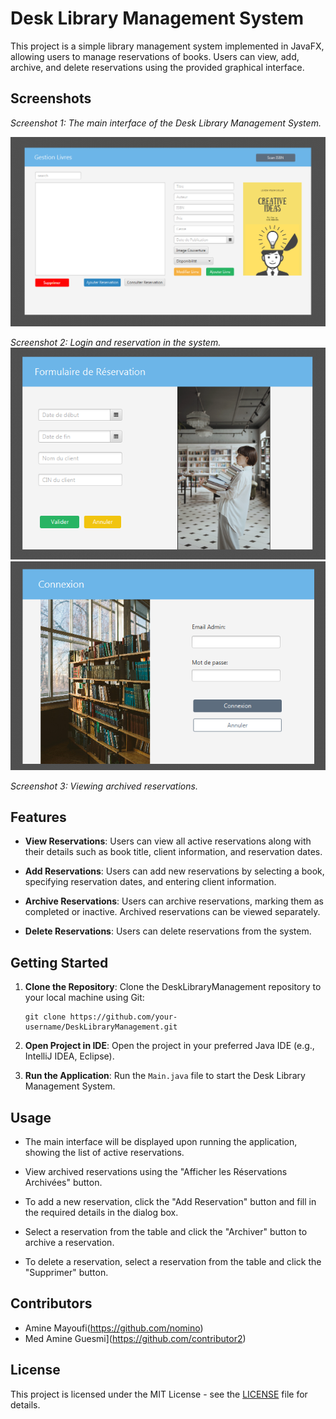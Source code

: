 # Desk Library Management System

This project is a simple library management system implemented in JavaFX, allowing users to manage reservations of books. Users can view, add, archive, and delete reservations using the provided graphical interface.

## Screenshots

*Screenshot 1: The main interface of the Desk Library Management System.*

![Screenshot 2](Screenshot/Capture%20d’écran%202024-05-13%20221006.png)

*Screenshot 2: Login and reservation in the system.*
![Screenshot 1](Screenshot/Capture%20d’écran%202024-05-13%20221123.png)
![Screenshot 3](Screenshot/Capture%20d’écran%202024-05-13%20221151.png)

*Screenshot 3: Viewing archived reservations.*

## Features

- **View Reservations**: Users can view all active reservations along with their details such as book title, client information, and reservation dates.
  
- **Add Reservations**: Users can add new reservations by selecting a book, specifying reservation dates, and entering client information.

- **Archive Reservations**: Users can archive reservations, marking them as completed or inactive. Archived reservations can be viewed separately.

- **Delete Reservations**: Users can delete reservations from the system.

## Getting Started

1. **Clone the Repository**: Clone the DeskLibraryManagement repository to your local machine using Git:

    ```
    git clone https://github.com/your-username/DeskLibraryManagement.git
    ```

2. **Open Project in IDE**: Open the project in your preferred Java IDE (e.g., IntelliJ IDEA, Eclipse).

3. **Run the Application**: Run the `Main.java` file to start the Desk Library Management System.

## Usage

- The main interface will be displayed upon running the application, showing the list of active reservations.
  
- View archived reservations using the "Afficher les Réservations Archivées" button.
  
- To add a new reservation, click the "Add Reservation" button and fill in the required details in the dialog box.
  
- Select a reservation from the table and click the "Archiver" button to archive a reservation.
  
- To delete a reservation, select a reservation from the table and click the "Supprimer" button.

## Contributors

- Amine Mayoufi(https://github.com/nomino)
- Med Amine Guesmi](https://github.com/contributor2)

## License

This project is licensed under the MIT License - see the [LICENSE](LICENSE) file for details.
